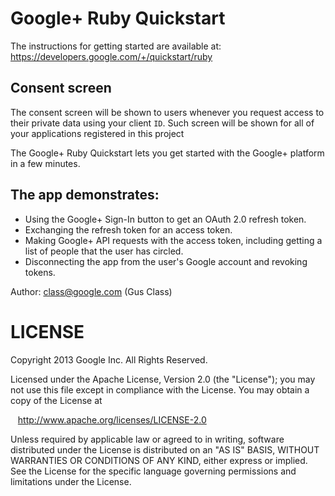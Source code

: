 # Google+ Ruby Quickstart

The instructions for getting started are available at:
https://developers.google.com/+/quickstart/ruby

## Consent screen
The consent screen will be shown to users whenever you request
access to their private data using your client `ID`.
Such screen will be shown for all of your applications registered
in this project

The Google+ Ruby Quickstart lets you get started with the Google+ platform
in a few minutes.

## The app demonstrates:

 * Using the Google+ Sign-In button to get an OAuth 2.0 refresh token.
 * Exchanging the refresh token for an access token.
 * Making Google+ API requests with the access token, including getting a
   list of people that the user has circled.
 * Disconnecting the app from the user's Google account and revoking tokens.

Author: class@google.com (Gus Class)

# LICENSE

 Copyright 2013 Google Inc. All Rights Reserved.

 Licensed under the Apache License, Version 2.0 (the "License");
 you may not use this file except in compliance with the License.
 You may obtain a copy of the License at

     http://www.apache.org/licenses/LICENSE-2.0

 Unless required by applicable law or agreed to in writing, software
 distributed under the License is distributed on an "AS IS" BASIS,
 WITHOUT WARRANTIES OR CONDITIONS OF ANY KIND, either express or implied.
 See the License for the specific language governing permissions and
 limitations under the License.
